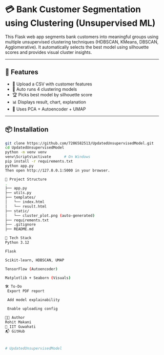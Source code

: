 # 💳 Bank Customer Segmentation using Clustering (Unsupervised ML)

This Flask web app segments bank customers into meaningful groups using multiple unsupervised clustering techniques (HDBSCAN, KMeans, DBSCAN, Agglomerative). It automatically selects the best model using silhouette scores and provides visual cluster insights.

---

## 🚀 Features

- 📂 Upload a CSV with customer features
- 🧠 Auto runs 4 clustering models
- 🏆 Picks best model by silhouette score
- 📊 Displays result, chart, explanation
- 🧬 Uses PCA + Autoencoder + UMAP

---

## 📦 Installation

```bash
git clone https://github.com/7206582513/UpdatedUnsupervisedModel.git
cd UpdatedUnsupervisedModel
python -m venv venv
venv\Scripts\activate      # On Windows
pip install -r requirements.txt
python app.py
Then open http://127.0.0.1:5000 in your browser.

📁 Project Structure
.
├── app.py
├── utils.py
├── templates/
│   └── index.html
│   └── result.html
├── static/
│   └── cluster_plot.png (auto-generated)
├── requirements.txt
├── .gitignore
├── README.md

🧠 Tech Stack
Python 3.12

Flask

Scikit-learn, HDBSCAN, UMAP

TensorFlow (Autoencoder)

Matplotlib + Seaborn (Visuals)

🛠 To-Do
 Export PDF report

 Add model explainability

 Enable uploading config

🧑‍💻 Author
Rohit Makani
📍 IIT Guwahati
📬 GitHub



#   U p d a t e d U n s u p e r v i s e d M o d e l  
 